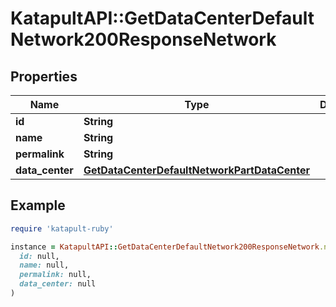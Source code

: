 # KatapultAPI::GetDataCenterDefaultNetwork200ResponseNetwork

## Properties

| Name | Type | Description | Notes |
| ---- | ---- | ----------- | ----- |
| **id** | **String** |  | [optional] |
| **name** | **String** |  | [optional] |
| **permalink** | **String** |  | [optional] |
| **data_center** | [**GetDataCenterDefaultNetworkPartDataCenter**](GetDataCenterDefaultNetworkPartDataCenter.md) |  | [optional] |

## Example

```ruby
require 'katapult-ruby'

instance = KatapultAPI::GetDataCenterDefaultNetwork200ResponseNetwork.new(
  id: null,
  name: null,
  permalink: null,
  data_center: null
)
```

